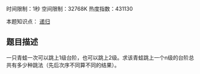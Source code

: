 时间限制：1秒 空间限制：32768K 热度指数：431130

本题知识点： [递归](https://www.nowcoder.com/questionCenter?questionTypes=000100&mutiTagIds=591)

## 题目描述

一只青蛙一次可以跳上1级台阶，也可以跳上2级。求该青蛙跳上一个n级的台阶总共有多少种跳法（先后次序不同算不同的结果）。

